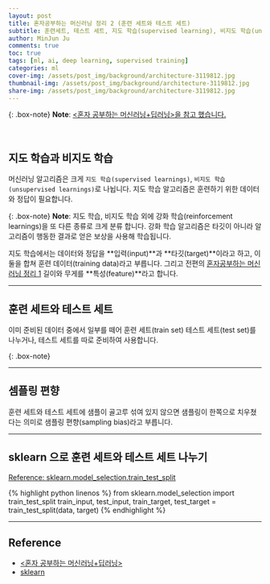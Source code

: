 ```yaml
---
layout: post
title: 혼자공부하는 머신러닝 정리 2 (훈련 세트와 테스트 세트)
subtitle: 훈련세트, 테스트 세트, 지도 학습(supervised learning), 비지도 학습(unsupervised learnings) 
author: MinJun Ju
comments: true
toc: true 
tags: [ml, ai, deep learning, supervised training]
categories: ml
cover-img: /assets/post_img/background/architecture-3119812.jpg
thumbnail-img: /assets/post_img/background/architecture-3119812.jpg
share-img: /assets/post_img/background/architecture-3119812.jpg
---
```


{: .box-note}
**Note**: [<혼자 공부하는 머신러닝+딥러닝>을 참고 했습니다.](https://github.com/rickiepark/hg-mldl)

<br>

## 지도 학습과 비지도 학습

머신러닝 알고리즘은 크게 `지도 학습(supervised learnings)`, `비지도 학습(unsupervised learnings)`로 나뉩니다. 지도 학습 알고리즘은 훈련하기 위한 데이터와 정답이 필요합니다. 

{: .box-note}
**Note**: 지도 학습, 비지도 학습 외에 강화 학습(reinforcement learnings)을 또 다른 종류로 크게 분류 합니다. 강화 학습 알고리즘은 타깃이 아니라 알고리즘이 행동한 결과로 얻은 보상을 사용해 학습됩니다. 

지도 학습에서는 데이터와 정답을 **입력(input)**과 **타깃(target)**이라고 하고, 이 둘을 합쳐 훈련 데이터(training data)라고 부릅니다. 그리고 전편의 [혼자공부하는 머신러닝 정리 1](http://devmjun.github.io/category/ml/2023/11/07/k_kneighborsclassifier.html) 길이와 무게를 **특성(feature)**라고 합니다.

---

## 훈련 세트와 테스트 세트

이미 준비된 데이터 중에서 일부를 떼어 훈련 세트(train set) 테스트 세트(test set)를 나누거나, 테스트 세트를 따로 준비하여 사용합니다.

{: .box-note}

---

## 셈플링 편향

훈련 세트와 테스트 세트에 샘플이 골고루 섞여 있지 않으면 샘플링이 한쪽으로 치우쳤다는 의미로 샘플링 편향(sampling bias)라고 부릅니다. 

---

## sklearn 으로 훈련 세트와 테스트 세트 나누기

[Reference: sklearn.model_selection.train_test_split](https://scikit-learn.org/stable/modules/generated/sklearn.model_selection.train_test_split.html#sklearn.model_selection.train_test_split)

{% highlight python linenos %}
from sklearn.model_selection import train_test_split
train_input, test_input, train_target, test_target = train_test_split(data, target)
{% endhighlight %}

---

## Reference

- [<혼자 공부하는 머신러닝+딥러닝>](https://github.com/rickiepark/hg-mldl)
- [sklearn](https://scikit-learn.org)